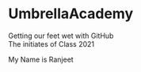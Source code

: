 # UmbrellaAcademy
Getting our feet wet with GitHub  
The initiates of Class 2021

My Name is Ranjeet
